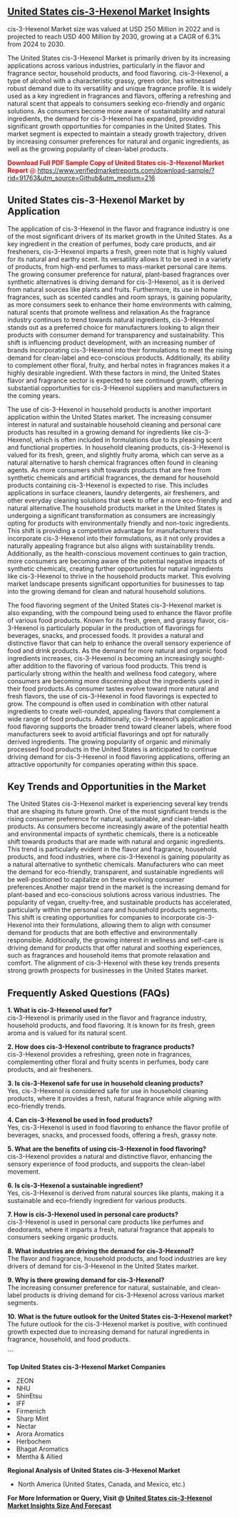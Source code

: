 <h2><a href="https://www.verifiedmarketreports.com/download-sample/?rid=91763&amp;utm_source=Github&amp;utm_medium=216" target="_blank">United States cis-3-Hexenol Market</a> Insights</h2><p>cis-3-Hexenol Market size was valued at USD 250 Million in 2022 and is projected to reach USD 400 Million by 2030, growing at a CAGR of 6.3% from 2024 to 2030.</p><p><p>The United States cis-3-Hexenol Market is primarily driven by its increasing applications across various industries, particularly in the flavor and fragrance sector, household products, and food flavoring. cis-3-Hexenol, a type of alcohol with a characteristic grassy, green odor, has witnessed robust demand due to its versatility and unique fragrance profile. It is widely used as a key ingredient in fragrances and flavors, offering a refreshing and natural scent that appeals to consumers seeking eco-friendly and organic solutions. As consumers become more aware of sustainability and natural ingredients, the demand for cis-3-Hexenol has expanded, providing significant growth opportunities for companies in the United States. This market segment is expected to maintain a steady growth trajectory, driven by increasing consumer preferences for natural and organic ingredients, as well as the growing popularity of clean-label products. <p><span class=""><span style="color: #ff0000;"><strong>Download Full PDF Sample Copy of United States cis-3-Hexenol Market Report</strong> @ </span><a href="https://www.verifiedmarketreports.com/download-sample/?rid=91763&amp;utm_source=Github&amp;utm_medium=216" target="_blank">https://www.verifiedmarketreports.com/download-sample/?rid=91763&amp;utm_source=Github&amp;utm_medium=216</a></span></p></p><h2>United States cis-3-Hexenol Market by Application</h2><p>The application of cis-3-Hexenol in the flavor and fragrance industry is one of the most significant drivers of its market growth in the United States. As a key ingredient in the creation of perfumes, body care products, and air fresheners, cis-3-Hexenol imparts a fresh, green note that is highly valued for its natural and earthy scent. Its versatility allows it to be used in a variety of products, from high-end perfumes to mass-market personal care items. The growing consumer preference for natural, plant-based fragrances over synthetic alternatives is driving demand for cis-3-Hexenol, as it is derived from natural sources like plants and fruits. Furthermore, its use in home fragrances, such as scented candles and room sprays, is gaining popularity, as more consumers seek to enhance their home environments with calming, natural scents that promote wellness and relaxation.As the fragrance industry continues to trend towards natural ingredients, cis-3-Hexenol stands out as a preferred choice for manufacturers looking to align their products with consumer demand for transparency and sustainability. This shift is influencing product development, with an increasing number of brands incorporating cis-3-Hexenol into their formulations to meet the rising demand for clean-label and eco-conscious products. Additionally, its ability to complement other floral, fruity, and herbal notes in fragrances makes it a highly desirable ingredient. With these factors in mind, the United States flavor and fragrance sector is expected to see continued growth, offering substantial opportunities for cis-3-Hexenol suppliers and manufacturers in the coming years.</p><p>The use of cis-3-Hexenol in household products is another important application within the United States market. The increasing consumer interest in natural and sustainable household cleaning and personal care products has resulted in a growing demand for ingredients like cis-3-Hexenol, which is often included in formulations due to its pleasing scent and functional properties. In household cleaning products, cis-3-Hexenol is valued for its fresh, green, and slightly fruity aroma, which can serve as a natural alternative to harsh chemical fragrances often found in cleaning agents. As more consumers shift towards products that are free from synthetic chemicals and artificial fragrances, the demand for household products containing cis-3-Hexenol is expected to rise. This includes applications in surface cleaners, laundry detergents, air fresheners, and other everyday cleaning solutions that seek to offer a more eco-friendly and natural alternative.The household products market in the United States is undergoing a significant transformation as consumers are increasingly opting for products with environmentally friendly and non-toxic ingredients. This shift is providing a competitive advantage for manufacturers that incorporate cis-3-Hexenol into their formulations, as it not only provides a naturally appealing fragrance but also aligns with sustainability trends. Additionally, as the health-conscious movement continues to gain traction, more consumers are becoming aware of the potential negative impacts of synthetic chemicals, creating further opportunities for natural ingredients like cis-3-Hexenol to thrive in the household products market. This evolving market landscape presents significant opportunities for businesses to tap into the growing demand for clean and natural household solutions.</p><p>The food flavoring segment of the United States cis-3-Hexenol market is also expanding, with the compound being used to enhance the flavor profile of various food products. Known for its fresh, green, and grassy flavor, cis-3-Hexenol is particularly popular in the production of flavorings for beverages, snacks, and processed foods. It provides a natural and distinctive flavor that can help to enhance the overall sensory experience of food and drink products. As the demand for more natural and organic food ingredients increases, cis-3-Hexenol is becoming an increasingly sought-after addition to the flavoring of various food products. This trend is particularly strong within the health and wellness food category, where consumers are becoming more discerning about the ingredients used in their food products.As consumer tastes evolve toward more natural and fresh flavors, the use of cis-3-Hexenol in food flavorings is expected to grow. The compound is often used in combination with other natural ingredients to create well-rounded, appealing flavors that complement a wide range of food products. Additionally, cis-3-Hexenol’s application in food flavoring supports the broader trend toward cleaner labels, where food manufacturers seek to avoid artificial flavorings and opt for naturally derived ingredients. The growing popularity of organic and minimally processed food products in the United States is anticipated to continue driving demand for cis-3-Hexenol in food flavoring applications, offering an attractive opportunity for companies operating within this space.</p><h2>Key Trends and Opportunities in the Market</h2><p>The United States cis-3-Hexenol market is experiencing several key trends that are shaping its future growth. One of the most significant trends is the rising consumer preference for natural, sustainable, and clean-label products. As consumers become increasingly aware of the potential health and environmental impacts of synthetic chemicals, there is a noticeable shift towards products that are made with natural and organic ingredients. This trend is particularly evident in the flavor and fragrance, household products, and food industries, where cis-3-Hexenol is gaining popularity as a natural alternative to synthetic chemicals. Manufacturers who can meet the demand for eco-friendly, transparent, and sustainable ingredients will be well-positioned to capitalize on these evolving consumer preferences.Another major trend in the market is the increasing demand for plant-based and eco-conscious solutions across various industries. The popularity of vegan, cruelty-free, and sustainable products has accelerated, particularly within the personal care and household products segments. This shift is creating opportunities for companies to incorporate cis-3-Hexenol into their formulations, allowing them to align with consumer demand for products that are both effective and environmentally responsible. Additionally, the growing interest in wellness and self-care is driving demand for products that offer natural and soothing experiences, such as fragrances and household items that promote relaxation and comfort. The alignment of cis-3-Hexenol with these key trends presents strong growth prospects for businesses in the United States market.</p><h2>Frequently Asked Questions (FAQs)</h2><p><strong>1. What is cis-3-Hexenol used for?</strong><br>cis-3-Hexenol is primarily used in the flavor and fragrance industry, household products, and food flavoring. It is known for its fresh, green aroma and is valued for its natural scent.</p><p><strong>2. How does cis-3-Hexenol contribute to fragrance products?</strong><br>cis-3-Hexenol provides a refreshing, green note in fragrances, complementing other floral and fruity scents in perfumes, body care products, and air fresheners.</p><p><strong>3. Is cis-3-Hexenol safe for use in household cleaning products?</strong><br>Yes, cis-3-Hexenol is considered safe for use in household cleaning products, where it provides a fresh, natural fragrance while aligning with eco-friendly trends.</p><p><strong>4. Can cis-3-Hexenol be used in food products?</strong><br>Yes, cis-3-Hexenol is used in food flavoring to enhance the flavor profile of beverages, snacks, and processed foods, offering a fresh, grassy note.</p><p><strong>5. What are the benefits of using cis-3-Hexenol in food flavoring?</strong><br>cis-3-Hexenol provides a natural and distinctive flavor, enhancing the sensory experience of food products, and supports the clean-label movement.</p><p><strong>6. Is cis-3-Hexenol a sustainable ingredient?</strong><br>Yes, cis-3-Hexenol is derived from natural sources like plants, making it a sustainable and eco-friendly ingredient for various products.</p><p><strong>7. How is cis-3-Hexenol used in personal care products?</strong><br>cis-3-Hexenol is used in personal care products like perfumes and deodorants, where it imparts a fresh, natural fragrance that appeals to consumers seeking organic products.</p><p><strong>8. What industries are driving the demand for cis-3-Hexenol?</strong><br>The flavor and fragrance, household products, and food industries are key drivers of demand for cis-3-Hexenol in the United States market.</p><p><strong>9. Why is there growing demand for cis-3-Hexenol?</strong><br>The increasing consumer preference for natural, sustainable, and clean-label products is driving demand for cis-3-Hexenol across various market segments.</p><p><strong>10. What is the future outlook for the United States cis-3-Hexenol market?</strong><br>The future outlook for the cis-3-Hexenol market is positive, with continued growth expected due to increasing demand for natural ingredients in fragrance, household, and food products.</p>```</p><p><strong>Top United States cis-3-Hexenol Market Companies</strong></p><div data-test-id=""><p><li>ZEON</li><li> NHU</li><li> ShinEtsu</li><li> IFF</li><li> Firmenich</li><li> Sharp Mint</li><li> Nectar</li><li> Arora Aromatics</li><li> Herbochem</li><li> Bhagat Aromatics</li><li> Mentha & Allied</li></p><div><strong>Regional Analysis of&nbsp;United States cis-3-Hexenol Market</strong></div><ul><li dir="ltr"><p dir="ltr">North America&nbsp;(United States, Canada, and Mexico, etc.)</p></li></ul><p><strong>For More Information or Query, Visit @&nbsp;</strong><strong><a href="https://www.verifiedmarketreports.com/product/global-cis-3-hexenol-market-growth-2019-2024/?utm_source=Github&amp;utm_medium=216" target="_blank">United States cis-3-Hexenol Market Insights Size And Forecast</a></strong></p></div>
